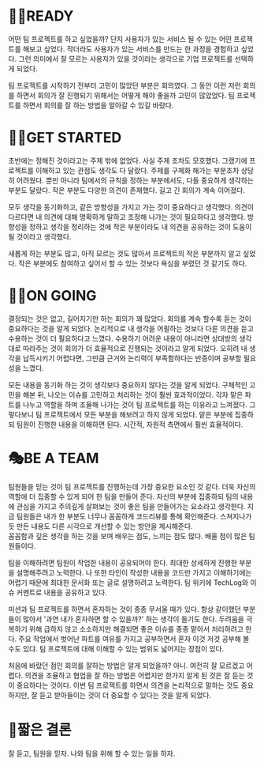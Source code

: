 # 🧎‍♀️READY

어떤 팀 프로젝트를 하고 싶었을까? 단지 사용자가 있는 서비스 될 수 있는 어떤 프로젝트를 해보고 싶었다. 
작더라도 사용자가 있는 서비스를 만드는 한 과정을 경험하고 싶었다. 
그런 의미에서 잘 모르는 사용자가 있을 것이라는 생각으로 기업 프로젝트를 선택하게 되었다.

팀 프로젝트를 시작하기 전부터 고민이 많았던 부분은 회의였다. 
그 동안 이런 저런 회의를 하면서 회의가 잘 진행되기 위해서는 어떻게 해야 좋을까 고민이 많았었다. 
팀 프로젝트를 하면서 회의를 잘 하는 방법을 알아갈 수 있길 바랐다.

# 🚶‍♀️GET STARTED

초반에는 정해진 것이라고는 주제 밖에 없었다. 사실 주제 조차도 모호했다. 그랬기에 프로젝트를 이해하고 있는 관점도 생각도 다 달랐다. 
주제를 구체화 해가는 부분조차 상당히 어려웠다. 뿐만 아니라 팀에서의 규칙을 정하는 부분에서도, 다들 중요하게 생각하는 부분도 달랐다. 
작은 부분도 다양한 의견이 존재했다. 길고 긴 회의가 계속 이어졌다.

모두 생각을 동기화하고, 같은 방향성을 가지고 가는 것이 중요하다고 생각했다. 
의견이 다르다면 내 의견에 대해 명확하게 말하고 조정해 나가는 것이 필요하다고 생각했다. 
방향성을 정하고 생각을 정리하는 것에 작은 부분이라도 내 의견을 공유하는 것이 도움이 될 것이라고 생각했다.

새롭게 하는 부분도 많고, 아직 모르는 것도 많아서 프로젝트의 작은 부분까지 알고 싶었다. 
작은 부분에도 참여하고 싶어서 할 수 있는 것보다 욕심을 부렸던 것 같기도 하다.

# 🏃‍♀️ON GOING

결정되는 것은 없고, 길어지기만 하는 회의가 꽤 많았다. 회의를 계속 할수록 듣는 것이 중요하다는 것을 알게 되었다. 
논리적으로 내 생각을 어필하는 것보다 다른 의견을 듣고 수용하는 것이 더 필요하다고 느꼈다. 
수용하기 어려운 내용이 아니라면 상대방의 생각대로 따라주는 것이 회의가 더 효율적으로 진행되는 것이라고 알게 되었다. 
오히려 내 생각을 납득시키기 어렵다면, 그만큼 근거와 논리력이 부족함하다는 반증이며 공부할 필요성을 느꼈다.

모든 내용을 동기화 하는 것이 생각보다 중요하지 않다는 것을 알게 되었다. 
구체적인 고민을 해본 뒤, 나오는 이슈를 고민하고 처리하는 것이 훨씬 효과적이었다.
각자 맡은 파트를 나누고 역할을 하며 조율해 나가는 것이 팀 프로젝트를 하는 이유라고 느껴졌다. 
그렇다보니 팀 프로젝트에서 모든 부분을 해보려고 하지 않게 되었다. 
맡은 부분에 집중하되 팀원이 진행한 내용을 이해하면 된다. 시간적, 자원적 측면에서 훨씬 효율적이다.

# 🎭BE A TEAM

팀원들을 믿는 것이 팀 프로젝트를 진행하는데 가장 중요한 요소인 것 같다. 
더욱 자신의 역할에 더 집중할 수 있게 되어 한 팀을 만들어 준다. 
자신의 부분에 집중하되 팀의 내용에 관심을 가지고 주의깊게 살펴보는 것이 좋은 팀을 만들어가는 요소라고 생각한다. 
지금 팀원들은 내가 한 부분도 너무나 꼼꼼하게 코드리뷰를 통해 확인해준다. 
스쳐지나가듯 만든 내용도 다른 시각으로 개선할 수 있는 방안을 제시해준다.  
꼼꼼함과 깊은 생각을 하는 것을 보며 배우는 점도, 느끼는 점도 많다. 배울 점이 많은 팀원들이다.

팀을 이해하려면 팀원이 작업한 내용이 공유되어야 한다. 최대한 상세하게 진행한 부분을 설명해주려고 노력한다. 
나 또한 타인이 작성한 내용을 코드만 가지고 이해하기에는 어렵기 때문에 최대한 문서화 또는 글로 설명하려고 노력한다. 
팀 위키에 TechLog와 이슈 커멘트로 내용을 공유하고 있다.

미션과 팀 프로젝트를 하면서 혼자하는 것이 종종 무서울 때가 있다. 
항상 같이했던 부분들이 많아서 '과연 내가 혼자하면 할 수 있을까?' 하는 생각이 들기도 한다. 
두려움을 극복하기 위해 급하지 않고 소소하지만 해결되면 좋은 이슈를 종종 맡아서 처리하려고 한다. 
주요 작업에서 벗어난 파트를 여유를 가지고 공부하면서 혼자 이것 저것 공부해 볼 수도 있댜. 
팀 프로젝트에 대해 이해할 수 있는 범위도 넓어지는 장점이 있다.

처음에 바랐던 점인 회의를 잘하는 방법은 알게 되었을까? 아니. 여전히 잘 모르겠고 어렵다. 
의견을 조율하고 협업을 잘 하는 방법은 어렵지만 한가지 알게 된 것은 잘 듣는 것이 중요하다는 것이다. 
이번 팀 프로젝트를 하면서 의견을 논리적으로 말하는 것도 중요하지만, 잘 듣고 받아들이는 것이 더 중요할 수 있다는 것을 알게 되었다.

# 👏짧은 결론
잘 듣고, 팀원을 믿자. 나와 팀을 위해 할 수 있는 일을 하자.
